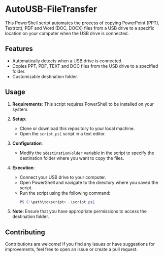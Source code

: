 # AutoUSB-FileTransfer

This PowerShell script automates the process of copying PowerPoint (PPT), Text(txt), PDF and Word (DOC, DOCX) files from a USB drive to a specific location on your computer when the USB drive is connected.

## Features

- Automatically detects when a USB drive is connected.
- Copies PPT, PDF, TEXT and DOC files from the USB drive to a specified folder.
- Customizable destination folder.

## Usage

1. **Requirements**: This script requires PowerShell to be installed on your system.

2. **Setup**: 
   - Clone or download this repository to your local machine.
   - Open the `script.ps1` script in a text editor.

3. **Configuration**:
   - Modify the `$destinationFolder` variable in the script to specify the destination folder where you want to copy the files.

4. **Execution**:
   - Connect your USB drive to your computer.
   - Open PowerShell and navigate to the directory where you saved the script.
   - Run the script using the following command:
     ```powershell
     PS C:\path\to\script> .\script.ps1
     ```

5. **Note**: Ensure that you have appropriate permissions to access the destination folder.


## Contributing

Contributions are welcome! If you find any issues or have suggestions for improvements, feel free to open an issue or create a pull request.


